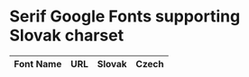 # Serif Google Fonts supporting Slovak charset

Font Name | URL | Slovak | Czech
--------- | --- | ------ | -----
